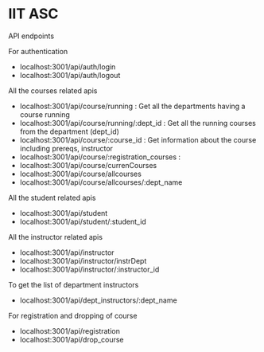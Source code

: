 # IIT ASC


API endpoints

For authentication
- localhost:3001/api/auth/login
- localhost:3001/api/auth/logout

All the courses related apis
- localhost:3001/api/course/running   : Get all the departments having a course running
- localhost:3001/api/course/running/:dept_id : Get all the running courses from the department (dept_id)
- localhost:3001/api/course/:course_id : Get information about the course including prereqs, instructor
- localhost:3001/api/course/:registration_courses : 
- localhost:3001/api/course/currenCourses
- localhost:3001/api/course/allcourses
- localhost:3001/api/course/allcourses/:dept_name

All the student related apis
- localhost:3001/api/student
- localhost:3001/api/student/:student_id

All the instructor related apis
- localhost:3001/api/instructor
- localhost:3001/api/instructor/instrDept
- localhost:3001/api/instructor/:instructor_id

To get the list of department instructors
- localhost:3001/api/dept_instructors/:dept_name

For registration and dropping of course
- localhost:3001/api/registration
- localhost:3001/api/drop_course